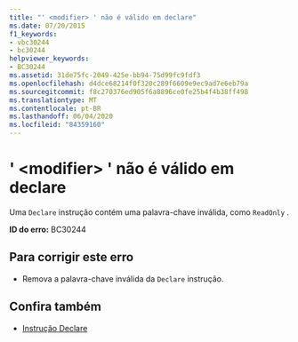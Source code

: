 ```yaml
---
title: "' <modifier> ' não é válido em declare"
ms.date: 07/20/2015
f1_keywords:
- vbc30244
- bc30244
helpviewer_keywords:
- BC30244
ms.assetid: 31de75fc-2049-425e-bb94-75d99fc9fdf3
ms.openlocfilehash: d4dce68214f0f320c289f6609e9ec9ad7e6eb79a
ms.sourcegitcommit: f8c270376ed905f6a8896ce0fe25b4f4b38ff498
ms.translationtype: MT
ms.contentlocale: pt-BR
ms.lasthandoff: 06/04/2020
ms.locfileid: "84359160"
---
```

# <a name="modifier-is-not-valid-on-a-declare"></a>' \<modifier> ' não é válido em declare
Uma `Declare` instrução contém uma palavra-chave inválida, como `ReadOnly` .  
  
 **ID do erro:** BC30244  
  
## <a name="to-correct-this-error"></a>Para corrigir este erro  
  
- Remova a palavra-chave inválida da `Declare` instrução.  
  
## <a name="see-also"></a>Confira também

- [Instrução Declare](../language-reference/statements/declare-statement.md)

